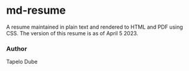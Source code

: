 # md-resume

A resume maintained in plain text and rendered to HTML and PDF using CSS.
The version of this resume is as of April 5 2023.

### Author

Tapelo Dube


